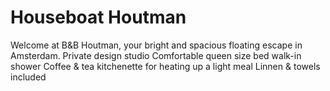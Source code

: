 # Houseboat Houtman
Welcome at B&B Houtman, your bright and spacious floating escape in Amsterdam.
Private design studio
Comfortable queen size bed
walk-in shower
Coffee & tea 
kitchenette for heating up a light meal
Linnen & towels included
